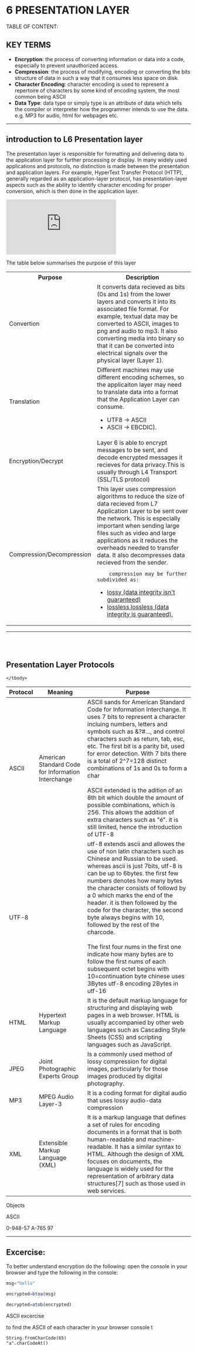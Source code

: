 <script src="formatter.js"></script>
<link rel="stylesheet" type="text/css" href="style.css">

# 6 PRESENTATION LAYER

<div id="TOC">
TABLE OF CONTENT:
</div>

## KEY TERMS

- <b>Encryption</b>: the process of converting information or data into a code, especially to prevent unauthorized access.
- <b>Compression</b>:  the process of modifying, encoding or converting the bits structure of data in such a way that it consumes less space on disk.
- <b>Character Encoding</b>: character encoding is used to represent a repertoire of characters by some kind of encoding system, the most common being ASCII
- <b>Data Type</b>: data type or simply type is an attribute of data which tells the compiler or interpreter how the programmer intends to use the data. e.g. MP3 for audio, html for webpages etc.

---

## introduction to L6 Presentation layer

The presentation layer is responsible for formatting and delivering data to the application layer for further processing or display. In many widely used applications and protocols, no distinction is made between the presentation and application layers. For example, HyperText Transfer Protocol (HTTP), generally regarded as an application-layer protocol, has presentation-layer aspects such as the ability to identify character encoding for proper conversion, which is then done in the application layer.

<!-- https://www.youtube.com/watch?v=AtITX-U2mL4 -->
<!-- <embed src="https://www.youtube.com/embed/RGVrn4Z02qY"> -->
<embed src="https://www.youtube.com/embed/AtITX-U2mL4">

The table below summarises the purpose of this layer

<table>
	<tr>
		<th>Purpose</th>
		<th>Description</th>
	</tr>
	<tr>
		<td>Convertion</td>
		<td>It converts data recieved as bits (0s and 1s)  from the lower layers and converts it into its associated file format. For example, textual data may be converted to ASCII, images to png and audio to mp3.  It also converting media into binary so that it can be converted into electrical signals over the physical layer (Layer 1).
		</td>
	</tr>
	<tr>
		<td>Translation</td>
		<td>Different machines may use different encoding schemes, so the applicaiton layer may need to translate data into a format that the Application Layer can consume. 
		<ul>
			<li>UTF8 -> ASCII </li>
			<li>ASCII -> EBCDIC).</li>
		</ul>
		</td>
	</tr>
	<tr>
		<td>Encryption/Decrypt</td>
		<td>
		Layer 6 is able to encrypt messages to be sent, and decode encrypted messages it recieves for data privacy.This is usually through L4 Transport (SSL/TLS protocol)
		</td>
	</tr>
	<tr>
		<td>Compression/Decompression</td>
		<td>This layer uses <a hre="">compression algorithms</a> to reduce the size of data recieved from L7 Application Layer to be sent over the network. This is especially important when sending large files such as video and large applications as it reduces the overheads needed to transfer data. It also decompresses data recieved from the sender. 

		compression may be further subdivided as:

<ul>
	<li>
		<a href="">lossy (data integrity isn't guaranteed)</a>
	</li>
	<li>
		<a href="">lossless lossless (data integrity is guaranteed).</a>
	</li>
</ul>		

</td>
	</tr>
</table>

---

<br>
<br>

## Presentation Layer Protocols

<table>
	<thead>
		<tr>
			<th>Protocol</th>
			<th>Meaning</th>
			<th>Purpose</th>
		</tr>
	</thead>
	<tbody>
		<tr>
			<td>ASCII</td>
			<td>American Standard Code for Information Interchange</td>
			<td>ASCII sands for American Standard Code for Information Interchange. It uses 7 bits to represent a character incluing numbers, letters and symbols such as &?#..., and control characters such as return, tab, esc, etc. The first bit is a parity bit, used for error detection. With 7 bits there is a total of 2^7=128 distinct combinations of 1s and 0s to form a char <br><br>ASCII extended is the adition of an 8th bit which double the amount of possible combinations, which is 256. This allows the addition of extra characters such as "é". it is still limited, hence the introduction of UTF-8</td>
		</tr>
		<tr>
			<td>UTF-8</td>
			<td></td>
			<td>utf-8 extends ascii and allowes the use of non latin characters such as Chinese and Russian to be used. whereas ascii is just 7bits, utf-8 is can be up to 6bytes. the first few numbers denotes how many bytes the character consists of followd by a 0 which marks the end of the header. it is then followed by the code for the character, the second byte always begins with 10, followed by the rest of the charcode. <br><br>The first four nums in the first one indicate how many bytes are to follow the first nums of each subsequent octet begins with 10=continuation byte chinese uses 3Bytes utf-8 encoding 2Bytes in utf-16</td>
		</tr>
		<tr>
			<td>HTML</td>
			<td>Hypertext Markup Language</td>
			<td>It is the default markup language for structuring and displaying web pages in a web browser. HTML is usually accompanied by other web languages such as Cascading Style Sheets (CSS) and scripting languages such as JavaScript.</td>
		</tr>
		<tr>
			<td>JPEG</td>
			<td>Joint Photographic Experts Group</td>
			<td>Is a commonly used method of lossy compression for digital images, particularly for those images produced by digital photography. </td>
		</tr>
		<tr>
			<td>MP3</td>
			<td>MPEG Audio Layer-3</td>
			<td>It is a coding format for digital audio that uses lossy audio-data compression </td>
		</tr>
		<tr>
			<td>XML</td>
			<td>Extensible Markup Language (XML) </td>
			<td>It is a markup language that defines a set of rules for encoding documents in a format that is both human-readable and machine-readable. It has a similar syntax to HTML. Although the design of XML focuses on documents, the language is widely used for the representation of arbitrary data structures[7] such as those used in web services.</td>
		</tr>
		
		
	</tbody>
</table>

Objects

ASCII 
<td>0-9</td><td>48-57</td>
<td>A-7</td><td>65</td>
<td></td><td>97</td>

---

## Excercise:

To better understand encryption do the following:
open the console in your browser and type the following in the console:

```js
msg="hello"

encrypted=btoa(msg)

decrypted=atob(encrypted)

```



ASCII excercise

to find the ASCII of each character in your browser console t

```
String.fromCharCode(65)
"a".charCodeAt()
```

